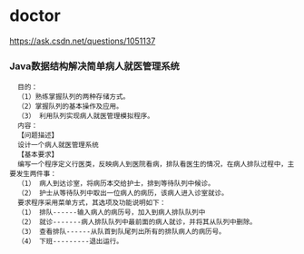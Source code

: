 # doctor
https://ask.csdn.net/questions/1051137
### Java数据结构解决简单病人就医管理系统

      目的：
      （1）​熟练掌握队列的两种存储方式。
      （2）​掌握队列的基本操作及应用。
      （3） 利用队列实现病人就医管理模拟程序。
      内容：
      【问题描述】
      设计一个病人就医管理系统
      【基本要求】
      编写一个程序定义行医类，反映病人到医院看病，排队看医生的情况，在病人排队过程中，主要发生两件事：
      （1） 病人到达诊室，将病历本交给护士，排到等待队列中候诊。
      （2） 护士从等待队列中取出一位病人的病历，该病人进入诊室就诊。
      要求程序采用菜单方式，其选项及功能说明如下：
      （1） 排队------输入病人的病历号，加入到病人排队队列中
      （2） 就诊-------病人排队队列中最前面的病人就诊，并将其从队列中删除。
      （3） 查看排队------从队首到队尾列出所有的排队病人的病历号。
      （4） 下班---------退出运行。
